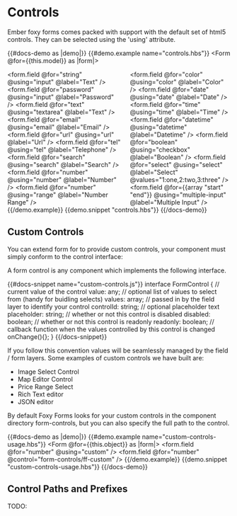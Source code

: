 # Controls

Ember foxy forms comes packed with support with the default set of html5 controls. They can be selected using the 'using' 
attribute.

{{#docs-demo as |demo|}}
  {{#demo.example name="controls.hbs"}}
      <Form @for={{this.model}} as |form|>
        <div class="columns">
          <div>
            <form.field @for="string" @using="input" @label="Text" />
            <form.field @for="password" @using="input" @label="Password" />
            <form.field @for="text" @using="textarea" @label="Text" />
            <form.field @for="email" @using="email" @label="Email" />
            <form.field @for="url" @using="url" @label="Url" />
            <form.field @for="tel" @using="tel" @label="Telephone" />
            <form.field @for="search" @using="search" @label="Search" />
            <form.field @for="number" @using="number" @label="Number" />
            <form.field @for="number" @using="range" @label="Number Range" />
          </div>
          <div>
            <form.field @for="color" @using="color" @label="Color" />
            <form.field @for="date" @using="date" @label="Date" />
            <form.field @for="time" @using="time" @label="Time" />
            <form.field @for="datetime" @using="datetime" @label="Datetime" />
            <form.field @for="boolean" @using="checkbox" @label="Boolean" />
            <form.field 
              @for="select"
              @using="select" 
              @label="Select"
              @values="1:one,2:two,3:three"
             />
            <form.field 
              @for={{array "start" "end"}} 
              @using="multiple-input" 
              @label="Multiple Input"
             />
          </div>
        </div>
      </Form>
  {{/demo.example}}
  {{demo.snippet "controls.hbs"}}
{{/docs-demo}}

## Custom Controls

You can extend form for to provide custom controls, your component must simply conform to the control interface:

A form control is any component which implements the following interface.

{{#docs-snippet name="custom-controls.js"}}
  interface FormControl {
    // current value of the control
    value: any; 
    // optional list of values to select from (handy for buidling selects)
    values: array; 
    // passed in by the field layer to identify your control
    controlId: string; 
    // optional placeholder text
    placeholder: string; 
    // whether or not this control is disabled
    disabled: boolean; 
    // whether or not this control is readonly
    readonly: boolean; 
    // callback function when the values controlled by this control is changed
    onChange(){}; 
  }
{{/docs-snippet}}

If you follow this convention values will be seamlessly managed by the field / form layers. Some examples of custom controls
we have built are: 

- Image Select Control
- Map Editor Control
- Price Range Select
- Rich Text editor
- JSON editor

By default Foxy Forms looks for your custom controls in the component directory form-controls, but you can also specify the
full path to the control.

{{#docs-demo as |demo|}}
  {{#demo.example name="custom-controls-usage.hbs"}}
      <Form @for={{this.object}} as |form|>
        <form.field @for="number" @using="custom" />
        <form.field @for="number" @control="form-controls/ff-custom" />
      </Form>
  {{/demo.example}}
  {{demo.snippet "custom-controls-usage.hbs"}}
{{/docs-demo}}

## Control Paths and Prefixes

TODO: 
